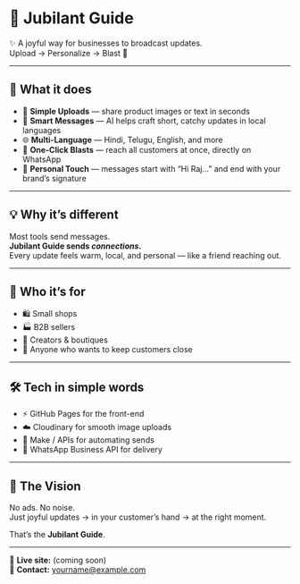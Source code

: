 # 🎉 Jubilant Guide  

✨ A joyful way for businesses to broadcast updates.  
Upload → Personalize → Blast 🚀  

---

## 🌟 What it does
- 📸 **Simple Uploads** — share product images or text in seconds  
- 📝 **Smart Messages** — AI helps craft short, catchy updates in local languages  
- 🌐 **Multi-Language** — Hindi, Telugu, English, and more  
- 💬 **One-Click Blasts** — reach all customers at once, directly on WhatsApp  
- 🤝 **Personal Touch** — messages start with “Hi Raj…” and end with your brand’s signature  

---

## 💡 Why it’s different
Most tools send messages.  
**Jubilant Guide sends *connections*.**  
Every update feels warm, local, and personal — like a friend reaching out.  

---

## 🚀 Who it’s for
- 🛍️ Small shops  
- 🏭 B2B sellers  
- 🎨 Creators & boutiques  
- 🌱 Anyone who wants to keep customers close  

---

## 🛠️ Tech in simple words
- ⚡ GitHub Pages for the front-end  
- ☁️ Cloudinary for smooth image uploads  
- 🔗 Make / APIs for automating sends  
- 💬 WhatsApp Business API for delivery  

---

## 🥳 The Vision
No ads. No noise.  
Just joyful updates → in your customer’s hand → at the right moment.  

That’s the **Jubilant Guide**.  

---

📌 **Live site:** (coming soon)  
📌 **Contact:** yourname@example.com  
